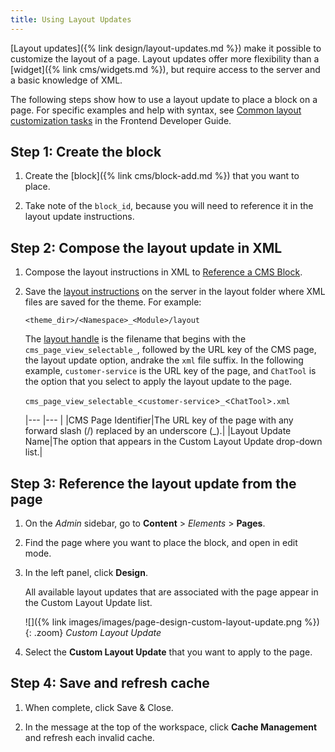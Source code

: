 ```yaml
---
title: Using Layout Updates
---
```


[Layout updates]({% link design/layout-updates.md %}) make it possible to customize the layout of a page. Layout updates offer more flexibility than a [widget]({% link cms/widgets.md %}), but require access to the server and a basic knowledge of XML.

The following steps show how to use a layout update to place a block on a page. For specific examples and help with syntax, see [Common layout customization tasks][4] in the Frontend Developer Guide.

## Step 1: Create the block

1. Create the [block]({% link cms/block-add.md %}) that you want to place.

1. Take note of the `block_id`, because you will need to reference it in the layout update instructions.

## Step 2: Compose the layout update in XML

1. Compose the layout instructions in XML to [Reference a CMS Block][3].

1. Save the [layout instructions][2] on the server in the layout folder where XML files are saved for the theme. For example:

   `<theme_dir>/<Namespace>_<Module>/layout`

   The [layout handle][4] is the filename that begins with the `cms_page_view_selectable_`, followed by the URL key of the CMS page, the layout update option, andrake the  `xml` file suffix. In the following example, `customer-service` is the URL key of the page, and `ChatTool` is the option that you select to apply the layout update to the page.

   `cms_page_view_selectable_`<`customer-service`>`_`<`ChatTool`>`.xml`

   |--- |--- |
   |CMS Page Identifier|The URL key of the page with any forward slash (/) replaced by an underscore (_).|
   |Layout Update Name|The option that appears in the Custom Layout Update drop-down list.|

## Step 3: Reference the layout update from the page

1. On the _Admin_ sidebar, go to **Content** > _Elements_ > **Pages**.

1. Find the page where you want to place the block, and open in edit mode.

1. In the left panel, click **Design**.

   All available layout updates that are associated with the page appear in the Custom Layout Update list.

   ![]({% link images/images/page-design-custom-layout-update.png %}){: .zoom}
   _Custom Layout Update_

1. Select the **Custom Layout Update** that you want to apply to the page.

## Step 4: Save and refresh cache

1. When complete, click <span class="btn">Save & Close</span>.

1. In the message at the top of the workspace, click **Cache Management** and refresh each invalid cache.

[1]: https://devdocs.magento.com/guides/v2.3/frontend-dev-guide/layouts/layout-overview.html
[2]: https://devdocs.magento.com/guides/v2.3/frontend-dev-guide/layouts/xml-instructions.html
[3]: https://devdocs.magento.com/guides/v2.3/frontend-dev-guide/layouts/xml-manage.html#ref_cms_block
[4]: https://devdocs.magento.com/guides/v2.3/frontend-dev-guide/layouts/layout-overview.html
